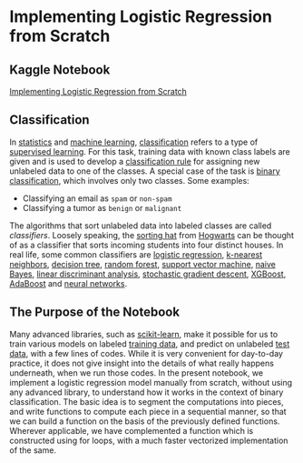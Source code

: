 # Implementing Logistic Regression from Scratch

## Kaggle Notebook

[Implementing Logistic Regression from Scratch](https://www.kaggle.com/code/sugataghosh/implementing-logistic-regression-from-scratch)

## Classification

In [statistics](https://en.wikipedia.org/wiki/Statistics) and [machine learning](https://en.wikipedia.org/wiki/Machine_learning), [classification](https://en.wikipedia.org/wiki/Statistical_classification) refers to a type of [supervised learning](https://en.wikipedia.org/wiki/Supervised_learning). For this task, training data with known class labels are given and is used to develop a [classification rule](https://en.wikipedia.org/wiki/Classification_rule) for assigning new unlabeled data to one of the classes. A special case of the task is [binary classification](https://en.wikipedia.org/wiki/Binary_classification), which involves only two classes. Some examples:

- Classifying an email as `spam` or `non-spam`
- Classifying a tumor as `benign` or `malignant`

The algorithms that sort unlabeled data into labeled classes are called *classifiers*. Loosely speaking, the [sorting hat](https://en.wikipedia.org/wiki/Magical_objects_in_Harry_Potter#Sorting_Hat) from [Hogwarts](https://en.wikipedia.org/wiki/Hogwarts) can be thought of as a classifier that sorts incoming students into four distinct houses. In real life, some common classifiers are [logistic regression](https://en.wikipedia.org/wiki/Logistic_regression), [k-nearest neighbors](https://en.wikipedia.org/wiki/K-nearest_neighbors_algorithm), [decision tree](https://en.wikipedia.org/wiki/Decision_tree_learning), [random forest](https://en.wikipedia.org/wiki/Random_forest), [support vector machine](https://en.wikipedia.org/wiki/Support-vector_machine), [naive Bayes](https://en.wikipedia.org/wiki/Naive_Bayes_classifier), [linear discriminant analysis](https://en.wikipedia.org/wiki/Linear_discriminant_analysis), [stochastic gradient descent](https://en.wikipedia.org/wiki/Stochastic_gradient_descent), [XGBoost](https://en.wikipedia.org/wiki/XGBoost), [AdaBoost](https://en.wikipedia.org/wiki/AdaBoost) and [neural networks](https://en.wikipedia.org/wiki/Artificial_neural_network).

## The Purpose of the Notebook

Many advanced libraries, such as [scikit-learn](https://en.wikipedia.org/wiki/Scikit-learn), make it possible for us to train various models on labeled [training data](https://en.wikipedia.org/wiki/Training,_validation,_and_test_data_sets#Training_data_set), and predict on unlabeled [test data](https://en.wikipedia.org/wiki/Training,_validation,_and_test_data_sets#Test_data_set), with a few lines of codes. While it is very convenient for day-to-day practice, it does not give insight into the details of what really happens underneath, when we run those codes. In the present notebook, we implement a logistic regression model manually from scratch, without using any advanced library, to understand how it works in the context of binary classification. The basic idea is to segment the computations into pieces, and write functions to compute each piece in a sequential manner, so that we can build a function on the basis of the previously defined functions. Wherever applicable, we have complemented a function which is constructed using for loops, with a much faster vectorized implementation of the same.